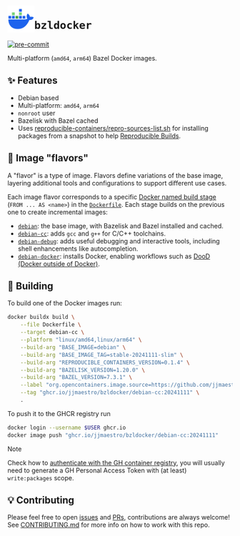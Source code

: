 <!-- markdownlint-capture -->
<!-- markdownlint-disable MD013 MD033 MD041 -->
<p style="text-align: left;">
    <img src="logo.svg" alt="bzldocker logo" title="logo" align="left" height="60" />
</p>
<!-- markdownlint-restore -->

# `bzldocker`

[![pre-commit](
    ../../actions/workflows/pre-commit.yaml/badge.svg
)](../../actions/workflows/pre-commit.yaml)

Multi-platform (`amd64`, `arm64`) Bazel Docker images.

## ✨ Features

* Debian based
* Multi-platform: `amd64`, `arm64`
* `nonroot` user
* Bazelisk with Bazel cached
* Uses [reproducible-containers/repro-sources-list.sh] for installing packages
  from a snapshot to help [Reproducible Builds].

## 🍧 Image "flavors"

A "flavor" is a type of image. Flavors define variations of the base image,
layering additional tools and configurations to support different use cases.

Each image flavor corresponds to a specific [Docker named build stage] (`FROM
... AS <name>`) in the [`Dockerfile`]. Each stage builds on the previous one to
create incremental images:

* [`debian`]: the base image, with Bazelisk and Bazel installed and cached.
* [`debian-cc`]: adds `gcc` and `g++` for C/C++ toolchains.
* [`debian-debug`]: adds useful debugging and interactive tools, including
  shell enhancements like autocompletion.
* [`debian-docker`]: installs Docker, enabling workflows such as [DooD (Docker
  outside of Docker)].

## 🧱 Building

To build one of the Docker images run:

<!-- markdownlint-disable MD013 -->
```sh
docker buildx build \
    --file Dockerfile \
    --target debian-cc \
    --platform "linux/amd64,linux/arm64" \
    --build-arg "BASE_IMAGE=debian" \
    --build-arg "BASE_IMAGE_TAG=stable-20241111-slim" \
    --build-arg "REPRODUCIBLE_CONTAINERS_VERSION=0.1.4" \
    --build-arg "BAZELISK_VERSION=1.20.0" \
    --build-arg "BAZEL_VERSION=7.3.1" \
    --label "org.opencontainers.image.source=https://github.com/jjmaestro/bzldocker" \
    --tag "ghcr.io/jjmaestro/bzldocker/debian-cc:20241111" \
    .
```
<!-- markdownlint-enable -->

To push it to the GHCR registry run

```sh
docker login --username $USER ghcr.io
docker image push "ghcr.io/jjmaestro/bzldocker/debian-cc:20241111"
```

> [!NOTE]
> Check how to [authenticate with the GH container registry], you will usually
> need to generate a GH Personal Access Token with (at least) `write:packages`
> scope.

## 💡 Contributing

Please feel free to open [issues] and [PRs], contributions are always welcome!
See [CONTRIBUTING.md] for more info on how to work with this repo.

[CONTRIBUTING.md]: CONTRIBUTING.md
[`Dockerfile`]: ../../blob/main/Dockerfile
[Docker named build stage]: https://docs.docker.com/build/building/multi-stage/#name-your-build-stages
[DooD (Docker outside of Docker)]: https://www.nixknight.com/2022/01/dind-vs-dood/
[PRs]: ../../pulls
[Reproducible Builds]: https://reproducible-builds.org
[authenticate with the GH container registry]: https://docs.github.com/en/packages/working-with-a-github-packages-registry/working-with-the-container-registry#authenticating-to-the-container-registry
[`debian`]: ../../pkgs/container/bzldocker%2Fdebian
[`debian-cc`]: ../../pkgs/container/bzldocker%2Fdebian-cc
[`debian-debug`]: ../../pkgs/container/bzldocker%2Fdebian-debug
[`debian-docker`]: ../../pkgs/container/bzldocker%2Fdebian-docker
[issues]: ../../issues
[reproducible-containers/repro-sources-list.sh]: https://github.com/reproducible-containers/repro-sources-list.sh
